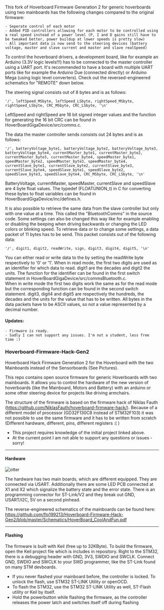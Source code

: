 This fork of Hoverboard Firmware Generation 2 for generic hoverboards using two mainboards has the following changes compared to the original firmware:
````
- Seperate control of each motor
- Added PID controllers allowing for each motor to be controlled using a real speed instead of a power level (P, I and D gains still have to be tweaked better, power buildup at lower speeds is pretty slow)
- All important data is now send to the steering devices (battery voltage, master and slave current and master and slave realSpeed)
````

To control the hoverboard drivers, a development board, like for example an Arduino (3.3V logic levels!!!) has to be connected to the master controller using a UART port. It's recommended to have a board with multiple UART ports like for example the Arduino Due (connected directly) or Arduino Mega (using logic level converters). Check out the reversed-engineered schematics for "REMOTE" down below. 

The steering signal consists out of 8 bytes and is as follows:
````  
'/', leftSpeed_MSbyte, leftSpeed_LSbyte, rightSpeed_MSbyte, rightSpeed_LSbyte, CRC_MSbyte, CRC_LSbyte, '\n'
```` 
LeftSpeed and rightSpeed are 16 bit signed integer values and the function for generating the 16 bit CRC can be found in HoverBoardGigaDevice/src/comms.c.

The data the master controller sends consists out 24 bytes and is as follows:
````
'/', batteryVoltage_byte1, batteryVoltage_byte2, batteryVoltage_byte3, batteryVoltage_byte4, currentMaster_byte1, currentMaster_byte2, currentMaster_byte3, currentMaster_byte4, speedMaster_byte1, speedMaster_byte2, speedMaster_byte3, speedMaster_byte4, currentSlave_byte1, currentSlave_byte2, currentSlave_byte3, currentSlave_byte4, speedSlave_byte1, speedSlave_byte2, speedSlave_byte3, speedSlave_byte4, CRC_MSbyte, CRC_LSbyte, '\n'
```` 
BatteryVoltage, currentMaster, speedMaster, currentSlave and speedSlave are 4 byte float values. The typedef (FLOATUNION_t) in C for converting these bytes to float variables can be found in HoverBoardGigaDevice/inc/defines.h. 

It is also possible to retrieve the same data from the slave controller but only with one value at a time. This called the "BluetoothComms" in the source code. Some settings can also be changed this way like for example enabling or disabling the beeping when driving backwards or changing the LED colors or blinking speed. To retrieve data or to change some settings, a data packet of 11 bytes has to be send. This packet consists out of the following data:
````
'/', digit1, digit2, readWrite, sign, digit3, digit4, digit5, '\n'
````
You can either read or write data to the by setting the readWrite byte respectively to '0' or '1'. When in read mode, the first two digits are used as an identifier for which data to read. digit1 are the decades and digit2 the units. The function for the identifier can be found in the first switch statement in HoverBoardGigaDevice/src/commsBluetooth.c.   
When in write mode the first two digits work the same as for the read mode but the corresponding function can be found in the second switch statement. digit3, digit4 and digit5 are respectively the hundreds, the decades and the units for the value that has to be written. 
All bytes in the data packets have to be ASCII values, so not a value represented by a decimal number.

#### Updates:
````
- Firmware is ready.
- Sadly I can not support any issues. I'm not a student, less free time :)
````

### Hoverboard-Firmware-Hack-Gen2

Hoverboard Hack Firmware Generation 2 for the Hoverboard with the two Mainboards instead of the Sensorboards (See Pictures).

This repo contains open source firmware for generic Hoverboards with two mainboards. It allows you to control the hardware of the new version of hoverboards (like the Mainboard, Motors and Battery) with an arduino or some other steering device for projects like driving armchairs.

The structure of the firmware is based on the firmware hack of Niklas Fauth (https://github.com/NiklasFauth/hoverboard-firmware-hack/). Because of a different model of processor (GD32F130C8 instead of STM32F103) it was not possible to use the same firmware and it has to be written from scratch (Different hardware, different, pins, different registers :( )

- This project requires knowledge of the initial project linked above.
- At the current point I am not able to support any questions or issues - sorry!

---

#### Hardware
![otter](https://github.com/flo199213/Hoverboard-Firmware-Hack-Gen2/blob/master/Hardware_Overview_small.png)

The hardware has two main boards, which are different equipped. They are connected via USART. Additionally there are some LED PCB connected at X1 and X2 which signalize the battery state and the error state. There is an programming connector for ST-Link/V2 and they break out GND, USART/I2C, 5V on a second pinhead.

The reverse-engineered schematics of the mainboards can be found here:
https://github.com/flo199213/Hoverboard-Firmware-Hack-Gen2/blob/master/Schematics/HoverBoard_CoolAndFun.pdf


---

#### Flashing
The firmware is built with Keil (free up to 32KByte). To build the firmware, open the Keil project file which is includes in repository. Right to the STM32, there is a debugging header with GND, 3V3, SWDIO and SWCLK. Connect GND, SWDIO and SWCLK to your SWD programmer, like the ST-Link found on many STM devboards.

- If you never flashed your mainboard before, the controller is locked. To unlock the flash, use STM32 ST-LINK Utility or openOCD.
- To flash the STM32, use the STM32 ST-LINK Utility as well, ST-Flash utility or Keil by itself.
- Hold the powerbutton while flashing the firmware, as the controller releases the power latch and switches itself off during flashing
